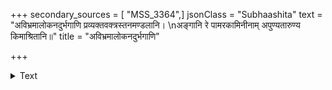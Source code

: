 +++
secondary_sources = [ "MSS_3364",]
jsonClass = "Subhaashita"
text = "अविभ्रमालोकनदुर्भगाणि प्रव्यक्तवक्त्रस्तनमण्डलानि।  \nअङ्गानि रे पामरकामिनीनाम् अपुण्यतारुण्य किमाश्रितानि॥"
title = "अविभ्रमालोकनदुर्भगाणि"

+++

<details><summary>Text</summary>

अविभ्रमालोकनदुर्भगाणि प्रव्यक्तवक्त्रस्तनमण्डलानि।  
अङ्गानि रे पामरकामिनीनाम् अपुण्यतारुण्य किमाश्रितानि॥
</details>
